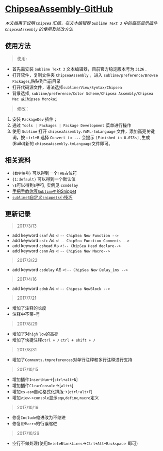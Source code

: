 # [ChipseaAssembly-GitHub](https://github.com/junglefive/ChipseaAssembly)

  *本文档用于说明 `Chipsea` 汇编，在文本编辑器 `Sublime Text 3` 中的高亮显示插件 `ChipseaAssembly` 的使用及修改方法*

## 使用方法
> 使用:
- 首先需安装 `Sublime Text 3` 文本编辑器，目前官方稳定版本号为 `3126` .
- 打开软件，复制文件夹 `ChipseaAssembly` ，进入 `sublime/preference/Browse Packages`,粘贴到当前目录
- 打开代码源文件，语法选择`sublime/View/Syntax/Chipsea`
- 背景选择, `sublime/preference/Color Scheme/Chipsea Assembly/Chipsea Mac 或Chipsea Monokai`

> 修改：
1. 安装 `PackageDev` 插件；
2. 通过 `Tools | Packages | Package Development` 菜单进行操作
3. 使用 `Sublime` 打开 `chipseaAssembly.YAML-tmLanguage` 文件，添加高亮关键词，按 `ctrl+B` 选择 `Convert to ...` 会提示 `[Finished in 0.078s]` ,生成(Build)新的 `chipseaAssembly.tmLanguage`文件即可。

## 相关资料

  - `{数字编号}` 可以得到一个`TAB`占位符
  - `{1:default}` 可以得到一个默认值
  - `\$`可以得到`$`字符, 实例见 `csndelay`
  - [手把手教你写`Sublime中`的Snippet](http://www.jianshu.com/p/356bd7b2ea8e)
  - [`sublime3`自定义`snippets`小技巧](https://segmentfault.com/a/1190000002598116)

## 更新记录

> 2017/3/13

  - add keyword `csnf`     As `<!-- ChipSea New Function -->`
  - add keyword `csfc`     As `<!-- ChipSea Function Comments -->`
  - add keyword `cshead`   As `<!-- ChipSea Head declare-->`
  - add keyword `csnm`     As `<!-- ChipSea New Macro-->`

> 2017/3/22

  - add keyword `csdelay`  AS `<!-- ChipSea New Delay_1ms -->`

>  2017/4/16

  - add keyword `cdnb`     As `<!-- Chipesa NewBlock -->`

> 2017/7/21

  - 增加了注释的长度
  - 注释中不带`=`号

> 2017/8/29

 - 增加了对`high` `low`的高亮
 - 增加了快捷注释`ctrl + /` `ctrl + shift + /`

> 2017/8/31

 - 增加了`Comments.tmpreferences`对单行注释和多行注释进行支持

> 2017/10/15

 - 增加插件`InsertNum`->[`ctrl+alt+N`]
 - 增加插件`ClearConsole`->[`alt+k`]
 - 增加`cs-asm`自动格式化排版->[`ctrl+alt+F`]
 - 增加`view->console`显示`equ`,`define`,`macro`定义

> 2017/10/16

 - 修复`Include`缩进改为不缩进
 - 修复带`Macro`的行误缩进

> 2017/10/26

 - 空行不做处理(使用`DeleteBlankLines`->`Ctrl+Alt+Backspace `即可)